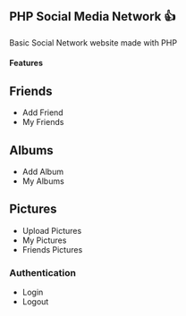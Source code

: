 ## PHP Social Media Network :+1:

Basic Social Network website made with PHP

#### Features

## Friends

* Add Friend
* My Friends

## Albums

* Add Album
* My Albums

## Pictures

* Upload Pictures
* My Pictures
* Friends Pictures

### Authentication

* Login
* Logout